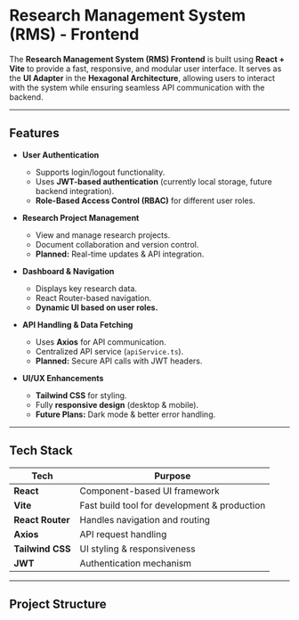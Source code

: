 # Research Management System (RMS) - Frontend

The **Research Management System (RMS) Frontend** is built using **React + Vite** to provide a fast, responsive, and modular user interface. It serves as the **UI Adapter** in the **Hexagonal Architecture**, allowing users to interact with the system while ensuring seamless API communication with the backend.

---

## Features

- **User Authentication**
  - Supports login/logout functionality.
  - Uses **JWT-based authentication** (currently local storage, future backend integration).
  - **Role-Based Access Control (RBAC)** for different user roles.

- **Research Project Management**
  - View and manage research projects.
  - Document collaboration and version control.
  - **Planned:** Real-time updates & API integration.

- **Dashboard & Navigation**
  - Displays key research data.
  - React Router-based navigation.
  - **Dynamic UI based on user roles.**

- **API Handling & Data Fetching**
  - Uses **Axios** for API communication.
  - Centralized API service (`apiService.ts`).
  - **Planned:** Secure API calls with JWT headers.

- **UI/UX Enhancements**
  - **Tailwind CSS** for styling.
  - Fully **responsive design** (desktop & mobile).
  - **Future Plans:** Dark mode & better error handling.

---

## Tech Stack

| Tech       | Purpose |
|------------|---------|
| **React**  | Component-based UI framework |
| **Vite**   | Fast build tool for development & production |
| **React Router** | Handles navigation and routing |
| **Axios**  | API request handling |
| **Tailwind CSS** | UI styling & responsiveness |
| **JWT** | Authentication mechanism |

---

## Project Structure

